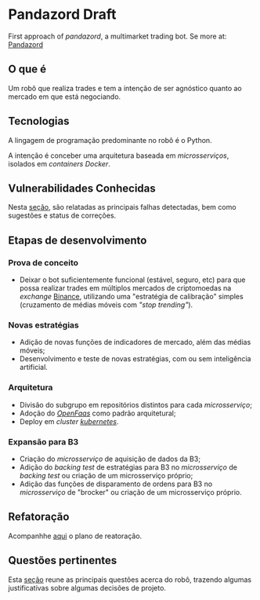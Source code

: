 # Pandazord Draft

First approach of *pandazord*, a multimarket trading bot. Se more at: [Pandazord](https://www.pandazord.trade "Pandzord's official homepage")

## O que é

Um robô que realiza trades e tem a intenção de ser agnóstico quanto ao mercado em que está negociando.

## Tecnologias

A lingagem de programação predominante no robô é o Python.

A intenção é conceber uma arquitetura baseada em *microsserviços*, isolados em *containers Docker*.

## Vulnerabilidades Conhecidas

Nesta [seção](/docs/vulnerabilitys.md), são relatadas as principais falhas detectadas, bem como sugestões e status de correções.

## Etapas de desenvolvimento

### Prova de conceito

- Deixar o bot suficientemente funcional (estável, seguro, etc) para que possa realizar trades em múltiplos mercados de criptomoedas na *exchange* [Binance](https://www.binance.com "The World's Leading
Cryptocurrency Exchange"), utilizando uma "estratégia de calibração" simples (cruzamento de médias móveis com *"stop trending"*).

### Novas estratégias

- Adição de novas funções de indicadores de mercado, além das médias móveis;
- Desenvolvimento e teste de novas estratégias, com ou sem inteligência artificial.

### Arquitetura

- Divisão do subgrupo em repositórios distintos para cada *microsserviço*;
- Adoção do *[OpenFaas](https://www.openfaas.com "Serverless Functions, Made Simple")* como padrão arquitetural;
- Deploy em *cluster [kubernetes](https://kubernetes.io/ "Production-Grade Container Orchestration")*.

### Expansão para B3

- Criação do *microsserviço* de aquisição de dados da B3;
- Adição do *backing test* de estratégias para B3 no *microsserviço* de *backing test* ou criação de um microsserviço próprio;
- Adição das funções de disparamento de ordens para B3 no *microsserviço* de "brocker" ou criação de um microsserviço próprio.

## Refatoração

Acompanhhe [aqui](/docs/refactoring.md) o plano de reatoração.

## Questões pertinentes

Esta [seção](/docs/questions.md) reune as principais questões acerca do robô, trazendo algumas justificativas sobre algumas decisões de projeto.
